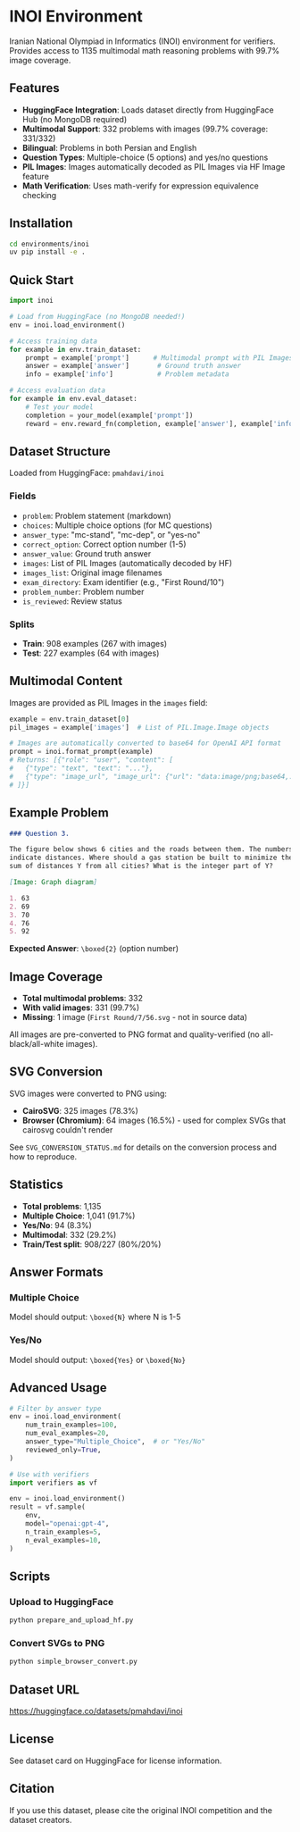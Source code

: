 # INOI Environment

Iranian National Olympiad in Informatics (INOI) environment for verifiers. Provides access to 1135 multimodal math reasoning problems with 99.7% image coverage.

## Features

- **HuggingFace Integration**: Loads dataset directly from HuggingFace Hub (no MongoDB required)
- **Multimodal Support**: 332 problems with images (99.7% coverage: 331/332)
- **Bilingual**: Problems in both Persian and English
- **Question Types**: Multiple-choice (5 options) and yes/no questions
- **PIL Images**: Images automatically decoded as PIL Images via HF Image feature
- **Math Verification**: Uses math-verify for expression equivalence checking

## Installation

```bash
cd environments/inoi
uv pip install -e .
```

## Quick Start

```python
import inoi

# Load from HuggingFace (no MongoDB needed!)
env = inoi.load_environment()

# Access training data
for example in env.train_dataset:
    prompt = example['prompt']      # Multimodal prompt with PIL Images
    answer = example['answer']       # Ground truth answer
    info = example['info']           # Problem metadata

# Access evaluation data
for example in env.eval_dataset:
    # Test your model
    completion = your_model(example['prompt'])
    reward = env.reward_fn(completion, example['answer'], example['info'])
```

## Dataset Structure

Loaded from HuggingFace: `pmahdavi/inoi`

### Fields

- `problem`: Problem statement (markdown)
- `choices`: Multiple choice options (for MC questions)
- `answer_type`: "mc-stand", "mc-dep", or "yes-no"
- `correct_option`: Correct option number (1-5)
- `answer_value`: Ground truth answer
- `images`: List of PIL Images (automatically decoded by HF)
- `images_list`: Original image filenames
- `exam_directory`: Exam identifier (e.g., "First Round/10")
- `problem_number`: Problem number
- `is_reviewed`: Review status

### Splits

- **Train**: 908 examples (267 with images)
- **Test**: 227 examples (64 with images)

## Multimodal Content

Images are provided as PIL Images in the `images` field:

```python
example = env.train_dataset[0]
pil_images = example['images']  # List of PIL.Image.Image objects

# Images are automatically converted to base64 for OpenAI API format
prompt = inoi.format_prompt(example)
# Returns: [{"role": "user", "content": [
#   {"type": "text", "text": "..."},
#   {"type": "image_url", "image_url": {"url": "data:image/png;base64,..."}}
# ]}]
```

## Example Problem

```markdown
### Question 3.

The figure below shows 6 cities and the roads between them. The numbers
indicate distances. Where should a gas station be built to minimize the
sum of distances Y from all cities? What is the integer part of Y?

[Image: Graph diagram]

1. 63
2. 69
3. 70
4. 76
5. 92
```

**Expected Answer**: `\boxed{2}` (option number)

## Image Coverage

- **Total multimodal problems**: 332
- **With valid images**: 331 (99.7%)
- **Missing**: 1 image (`First Round/7/56.svg` - not in source data)

All images are pre-converted to PNG format and quality-verified (no all-black/all-white images).

## SVG Conversion

SVG images were converted to PNG using:
- **CairoSVG**: 325 images (78.3%)
- **Browser (Chromium)**: 64 images (16.5%) - used for complex SVGs that cairosvg couldn't render

See `SVG_CONVERSION_STATUS.md` for details on the conversion process and how to reproduce.

## Statistics

- **Total problems**: 1,135
- **Multiple Choice**: 1,041 (91.7%)
- **Yes/No**: 94 (8.3%)
- **Multimodal**: 332 (29.2%)
- **Train/Test split**: 908/227 (80%/20%)

## Answer Formats

### Multiple Choice
Model should output: `\boxed{N}` where N is 1-5

### Yes/No
Model should output: `\boxed{Yes}` or `\boxed{No}`

## Advanced Usage

```python
# Filter by answer type
env = inoi.load_environment(
    num_train_examples=100,
    num_eval_examples=20,
    answer_type="Multiple_Choice",  # or "Yes/No"
    reviewed_only=True,
)

# Use with verifiers
import verifiers as vf

env = inoi.load_environment()
result = vf.sample(
    env,
    model="openai:gpt-4",
    n_train_examples=5,
    n_eval_examples=10,
)
```

## Scripts

### Upload to HuggingFace
```bash
python prepare_and_upload_hf.py
```

### Convert SVGs to PNG
```bash
python simple_browser_convert.py
```

## Dataset URL

https://huggingface.co/datasets/pmahdavi/inoi

## License

See dataset card on HuggingFace for license information.

## Citation

If you use this dataset, please cite the original INOI competition and the dataset creators.
